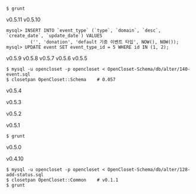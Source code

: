     $ grunt

v0.5.11
v0.5.10

    mysql> INSERT INTO `event_type` (`type`, `domain`, `desc`, `create_date`, `update_date`) VALUES
             ('', 'donation', 'default 기증 이벤트 타입', NOW(), NOW());
    mysql> UPDATE event SET event_type_id = 5 WHERE id IN (1, 2);

v0.5.9
v0.5.8
v0.5.7
v0.5.6
v0.5.5

    $ mysql -u opencloset -p opencloset < OpenCloset-Schema/db/alter/140-event.sql
    $ closetpan OpenCloset::Schema    # 0.057

v0.5.4

v0.5.3

v0.5.2

v0.5.1

    $ grunt

v0.5.0

v0.4.10

    $ mysql -u opencloset -p opencloset < OpenCloset-Schema/db/alter/128-add-status.sql
    $ closetpan OpenCloset::Common    # v0.1.1
    $ grunt
